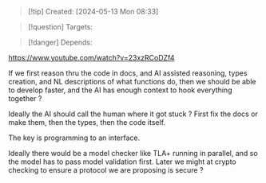 
>[!tip] Created: [2024-05-13 Mon 08:33]

>[!question] Targets: 

>[!danger] Depends: 

https://www.youtube.com/watch?v=23xzRCoDZf4

If we first reason thru the code in docs, and AI assisted reasoning, types creation, and NL descriptions of what functions do, then we should be able to develop faster, and the AI has enough context to hook everything together ?

Ideally the AI should call the human where it got stuck ?  First fix the docs or make them, then the types, then the code itself.

The key is programming to an interface.

Ideally there would be a model checker like TLA+ running in parallel, and so the model has to pass model validation first.  Later we might at crypto checking to ensure a protocol we are proposing is secure ?